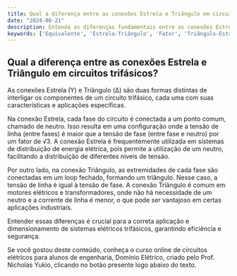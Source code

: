 ```yaml
---
title: Qual a diferença entre as conexões Estrela e Triângulo em circuitos trifásicos?
date: "2024-08-21"
description: Entenda as diferenças fundamentais entre as conexões Estrela e Triângulo em circuitos trifásicos e suas aplicações.
keywords: ['Equivalente', 'Estrela-Triângulo', 'Fator', 'Triângulo-Estrela', 'Termo', 'Potência', 'Aplicação']
---
```


## Qual a diferença entre as conexões Estrela e Triângulo em circuitos trifásicos?

As conexões Estrela (Y) e Triângulo (Δ) são duas formas distintas de interligar os componentes de um circuito trifásico, cada uma com suas características e aplicações específicas.

Na conexão Estrela, cada fase do circuito é conectada a um ponto comum, chamado de neutro. Isso resulta em uma configuração onde a tensão de linha (entre fases) é maior que a tensão de fase (entre fase e neutro) por um fator de √3. A conexão Estrela é frequentemente utilizada em sistemas de distribuição de energia elétrica, pois permite a utilização de um neutro, facilitando a distribuição de diferentes níveis de tensão.

Por outro lado, na conexão Triângulo, as extremidades de cada fase são conectadas em um loop fechado, formando um triângulo. Nesse caso, a tensão de linha é igual à tensão de fase. A conexão Triângulo é comum em motores elétricos e transformadores, onde não há necessidade de um neutro e a corrente de linha é menor, o que pode ser vantajoso em certas aplicações industriais.

Entender essas diferenças é crucial para a correta aplicação e dimensionamento de sistemas elétricos trifásicos, garantindo eficiência e segurança.

Se você gostou deste conteúdo, conheça o curso online de circuitos elétricos para alunos de engenharia, Domínio Elétrico, criado pelo Prof. Nicholas Yukio, clicando no botão presente logo abaixo do texto.